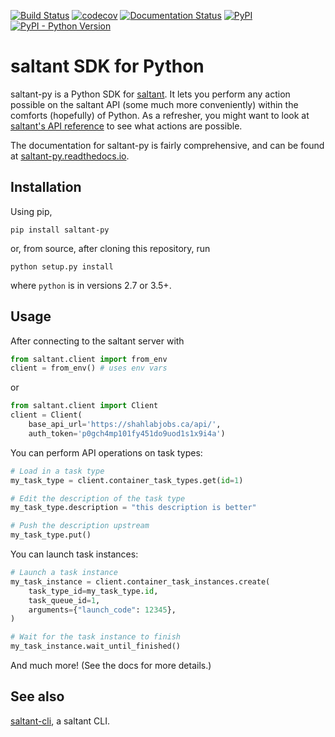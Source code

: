 [![Build Status](https://travis-ci.com/saltant-org/saltant-py.svg?branch=master)](https://travis-ci.com/saltant-org/saltant-py)
[![codecov](https://codecov.io/gh/saltant-org/saltant-py/branch/master/graph/badge.svg)](https://codecov.io/gh/saltant-org/saltant-py)
[![Documentation Status](https://readthedocs.org/projects/saltant-py/badge/?version=latest)](https://saltant-py.readthedocs.io/en/latest/?badge=latest)
[![PyPI](https://img.shields.io/pypi/v/saltant-py.svg)](https://pypi.org/project/saltant-py/)
[![PyPI - Python Version](https://img.shields.io/pypi/pyversions/saltant-py.svg)](https://pypi.org/project/saltant-py/)

# saltant SDK for Python

saltant-py is a Python SDK for
[saltant](https://github.com/saltant-org/saltant). It lets you perform any
action possible on the saltant API (some much more conveniently) within
the comforts (hopefully) of Python. As a refresher, you might want to
look at [saltant's API reference](https://saltant-org.github.io/saltant/)
to see what actions are possible.

The documentation for saltant-py is fairly comprehensive, and can be
found at
[saltant-py.readthedocs.io](https://saltant-py.readthedocs.io/en/latest/).

## Installation

Using pip,

```
pip install saltant-py
```

or, from source, after cloning this repository, run

```
python setup.py install
```

where `python` is in versions 2.7 or 3.5+.

## Usage

After connecting to the saltant server with

```python
from saltant.client import from_env
client = from_env() # uses env vars
```

or

```python
from saltant.client import Client
client = Client(
    base_api_url='https://shahlabjobs.ca/api/',
    auth_token='p0gch4mp101fy451do9uod1s1x9i4a')
```

You can perform API operations on task types:

```python
# Load in a task type
my_task_type = client.container_task_types.get(id=1)

# Edit the description of the task type
my_task_type.description = "this description is better"

# Push the description upstream
my_task_type.put()
```

You can launch task instances:

```python
# Launch a task instance
my_task_instance = client.container_task_instances.create(
    task_type_id=my_task_type.id,
    task_queue_id=1,
    arguments={"launch_code": 12345},
)

# Wait for the task instance to finish
my_task_instance.wait_until_finished()
```

And much more! (See the docs for more details.)

## See also

[saltant-cli](https://github.com/saltant-org/saltant-cli/), a saltant CLI.
